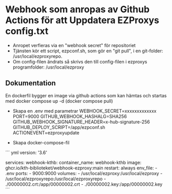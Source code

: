 # Webhook som anropas av Github Actions för att Uppdatera EZProxys config.txt

- Anropet verfieras via en "webhook secret" för repositoriet
- Tjänsten kör ett script, ezpconf.sh, som gör en "git pull", i en git-folder: /usr/local/ezproxyrepo.
- Om config-filen ändrats så skrivs den till config-filen i ezproxys programfolder: /usr/local/ezproxy

## Dokumentation

En dockerfil bygger en image via github actions som kan hämtas och startas med 
docker compose up -d (docker compose pull)

- Skapa en .env med parametrar
    WEBHOOK_SECRET=xxxxxxxxxxxxx
    PORT=9000
    GITHUB_WEBHOOK_HASHALG=SHA256
    GITHUB_WEBHOOK_SIGNATURE_HEADER=x-hub-signature-256
    GITHUB_DEPLOY_SCRIPT=/app/ezpconf.sh
    ACTIONEVENT=ezproxyupdate

- Skapa docker-compose-fil

´´´ yml
version: '3.6'

services:
  webhook-kthb:
    container_name: webhook-kthb
    image: ghcr.io/kth-biblioteket/webhook-ezproxy:main
    restart: always
    env_file:
      - .env
    ports:
      - 9000:9000
    volumes:
      - /usr/local/ezproxy:/usr/local/ezproxy
      - /usr/local/ezproxyrepo:/usr/local/ezproxyrepo
      - ./00000002.crt:/app/00000002.crt
      - ./00000002.key:/app/00000002.key
´´´